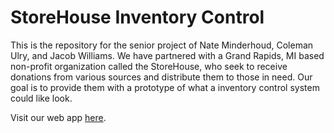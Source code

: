 # StoreHouse Inventory Control

This is the repository for the senior project of Nate Minderhoud, Coleman Ulry, and Jacob Williams. We have partnered with a Grand Rapids, MI based non-profit organization called the StoreHouse, who seek to receive donations from various sources and distribute them to those in need. Our goal is to provide them with a prototype of what a inventory control system could like look.

Visit our web app [here](https://storehouse-eb19b.web.app/home).
